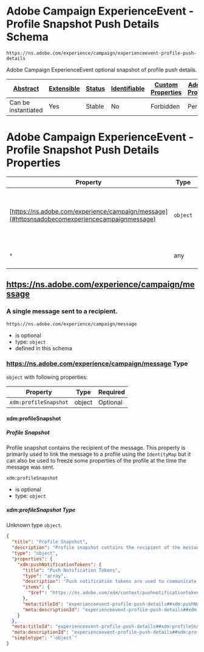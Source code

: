 
# Adobe Campaign ExperienceEvent - Profile Snapshot Push Details Schema

```
https://ns.adobe.com/experience/campaign/experienceevent-profile-push-details
```

Adobe Campaign ExperienceEvent optional snapshot of profile push details.

| [Abstract](../../../../abstract.md) | [Extensible](../../../../extensions.md) | [Status](../../../../status.md) | [Identifiable](../../../../id.md) | [Custom Properties](../../../../extensions.md) | [Additional Properties](../../../../extensions.md) | Defined In |
|-------------------------------------|-----------------------------------------|---------------------------------|-----------------------------------|------------------------------------------------|----------------------------------------------------|------------|
| Can be instantiated | Yes | Stable | No | Forbidden | Permitted | [adobe/experience/campaign/experienceevent-profile-push-details.schema.json](adobe/experience/campaign/experienceevent-profile-push-details.schema.json) |

# Adobe Campaign ExperienceEvent - Profile Snapshot Push Details Properties

| Property | Type | Required | Defined by |
|----------|------|----------|------------|
| [https://ns.adobe.com/experience/campaign/message](#httpsnsadobecomexperiencecampaignmessage) | `object` | Optional | Adobe Campaign ExperienceEvent - Profile Snapshot Push Details (this schema) |
| `*` | any | Additional | this schema *allows* additional properties |

## https://ns.adobe.com/experience/campaign/message
### A single message sent to a recipient.

`https://ns.adobe.com/experience/campaign/message`
* is optional
* type: `object`
* defined in this schema

### https://ns.adobe.com/experience/campaign/message Type


`object` with following properties:


| Property | Type | Required |
|----------|------|----------|
| `xdm:profileSnapshot`| object | Optional |



#### xdm:profileSnapshot
##### Profile Snapshot

Profile snapshot contains the recipient of the message. This property is primarily used to link the message to a profile using the `IdentityMap` but it can also be used to freeze some properties of the profile at the time the message was sent.

`xdm:profileSnapshot`
* is optional
* type: `object`

##### xdm:profileSnapshot Type

Unknown type `object`.

```json
{
  "title": "Profile Snapshot",
  "description": "Profile snapshot contains the recipient of the message. This property is primarily used to link the message to a profile using the `IdentityMap` but it can also be used to freeze some properties of the profile at the time the message was sent.",
  "type": "object",
  "properties": {
    "xdm:pushNotificationTokens": {
      "title": "Push Notification Tokens",
      "type": "array",
      "description": "Push notification tokens are used to communicate with applications that are installed on devices or SaaS application accounts.",
      "items": {
        "$ref": "https://ns.adobe.com/xdm/context/pushnotificationtoken"
      },
      "meta:titleId": "experienceevent-profile-push-details##xdm:pushNotificationTokens##title##56561",
      "meta:descriptionId": "experienceevent-profile-push-details##xdm:pushNotificationTokens##description##26431"
    }
  },
  "meta:titleId": "experienceevent-profile-push-details##xdm:profileSnapshot##title##58901",
  "meta:descriptionId": "experienceevent-profile-push-details##xdm:profileSnapshot##description##88381",
  "simpletype": "`object`"
}
```









